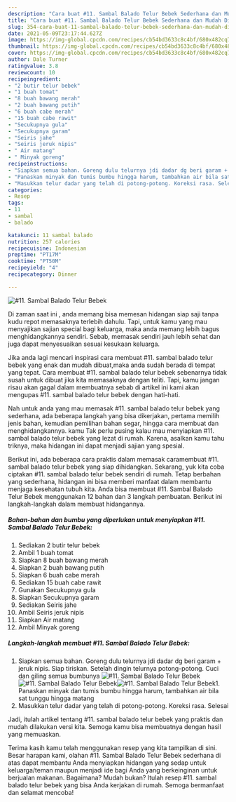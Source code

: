 ```yaml
---
description: "Cara buat #11. Sambal Balado Telur Bebek Sederhana dan Mudah Dibuat"
title: "Cara buat #11. Sambal Balado Telur Bebek Sederhana dan Mudah Dibuat"
slug: 354-cara-buat-11-sambal-balado-telur-bebek-sederhana-dan-mudah-dibuat
date: 2021-05-09T23:17:44.627Z
image: https://img-global.cpcdn.com/recipes/cb54bd3633c8c4bf/680x482cq70/11-sambal-balado-telur-bebek-foto-resep-utama.jpg
thumbnail: https://img-global.cpcdn.com/recipes/cb54bd3633c8c4bf/680x482cq70/11-sambal-balado-telur-bebek-foto-resep-utama.jpg
cover: https://img-global.cpcdn.com/recipes/cb54bd3633c8c4bf/680x482cq70/11-sambal-balado-telur-bebek-foto-resep-utama.jpg
author: Dale Turner
ratingvalue: 3.8
reviewcount: 10
recipeingredient:
- "2 butir telur bebek"
- "1 buah tomat"
- "8 buah bawang merah"
- "2 buah bawang putih"
- "6 buah cabe merah"
- "15 buah cabe rawit"
- "Secukupnya gula"
- "Secukupnya garam"
- "Seiris jahe"
- "Seiris jeruk nipis"
- " Air matang"
- " Minyak goreng"
recipeinstructions:
- "Siapkan semua bahan. Goreng dulu telurnya jdi dadar dg beri garam + jeruk nipis. Siap tiriskan. Setelah dingin telurnya potong-potong. Cuci dan giling semua bumbunya"
- "Panaskan minyak dan tumis bumbu hingga harum, tambahkan air bila sat tunggu hingga matang"
- "Masukkan telur dadar yang telah di potong-potong. Koreksi rasa. Selesai"
categories:
- Resep
tags:
- 11
- sambal
- balado

katakunci: 11 sambal balado 
nutrition: 257 calories
recipecuisine: Indonesian
preptime: "PT17M"
cooktime: "PT50M"
recipeyield: "4"
recipecategory: Dinner

---
```



![#11. Sambal Balado Telur Bebek](https://img-global.cpcdn.com/recipes/cb54bd3633c8c4bf/680x482cq70/11-sambal-balado-telur-bebek-foto-resep-utama.jpg)

Di zaman  saat ini , anda memang bisa memesan hidangan siap saji tanpa kudu repot memasaknya terlebih dahulu. Tapi, untuk kamu yang mau menyajikan sajian special bagi keluarga, maka anda memang lebih bagus menghidangkannya sendiri. Sebab, memasak sendiri jauh lebih sehat dan juga dapat menyesuaikan sesuai kesukaan keluarga.

Jika anda lagi mencari inspirasi cara membuat #11. sambal balado telur bebek yang enak dan mudah dibuat,maka anda sudah berada di tempat yang tepat. Cara membuat #11. sambal balado telur bebek  sebenarnya tidak susah untuk dibuat jika kita memasaknya dengan teliti. Tapi, kamu jangan risau akan gagal dalam membuatnya 
sebab di artikel ini kami akan mengupas #11. sambal balado telur bebek dengan hati-hati.  



Nah untuk anda yang mau memasak #11. sambal balado telur bebek yang sederhana, ada beberapa langkah yang bisa dikerjakan, pertama memilih jenis bahan, kemudian pemilihan bahan segar, hingga cara membuat dan menghidangkannya. kamu Tak perlu pusing kalau mau menyiapkan #11. sambal balado telur bebek yang lezat di rumah. Karena, asalkan kamu  tahu triknya, maka hidangan ini dapat menjadi sajian yang spesial.

Berikut ini, ada beberapa cara praktis  dalam memasak caramembuat #11. sambal balado telur bebek yang siap dihidangkan. Sekarang, yuk kita coba ciptakan #11. sambal balado telur bebek sendiri di rumah. Tetap berbahan yang sederhana, hidangan ini bisa memberi manfaat dalam membantu menjaga kesehatan tubuh kita. Anda bisa membuat #11. Sambal Balado Telur Bebek menggunakan 12 bahan dan 3 langkah pembuatan. Berikut ini langkah-langkah dalam membuat hidangannya.

<!--inarticleads1-->

##### Bahan-bahan dan bumbu yang diperlukan untuk menyiapkan #11. Sambal Balado Telur Bebek:

1. Sediakan 2 butir telur bebek
1. Ambil 1 buah tomat
1. Siapkan 8 buah bawang merah
1. Siapkan 2 buah bawang putih
1. Siapkan 6 buah cabe merah
1. Sediakan 15 buah cabe rawit
1. Gunakan Secukupnya gula
1. Siapkan Secukupnya garam
1. Sediakan Seiris jahe
1. Ambil Seiris jeruk nipis
1. Siapkan  Air matang
1. Ambil  Minyak goreng




<!--inarticleads2-->

##### Langkah-langkah membuat #11. Sambal Balado Telur Bebek:

1. Siapkan semua bahan. Goreng dulu telurnya jdi dadar dg beri garam + jeruk nipis. Siap tiriskan. Setelah dingin telurnya potong-potong. Cuci dan giling semua bumbunya
<img src="https://img-global.cpcdn.com/steps/d1ee9d0ea9c7dbd5/160x128cq70/11-sambal-balado-telur-bebek-langkah-memasak-1-foto.jpg" alt="#11. Sambal Balado Telur Bebek"><img src="https://img-global.cpcdn.com/steps/5518e020ecaa506b/160x128cq70/11-sambal-balado-telur-bebek-langkah-memasak-1-foto.jpg" alt="#11. Sambal Balado Telur Bebek"><img src="https://img-global.cpcdn.com/steps/acd217e8bc41633c/160x128cq70/11-sambal-balado-telur-bebek-langkah-memasak-1-foto.jpg" alt="#11. Sambal Balado Telur Bebek">1. Panaskan minyak dan tumis bumbu hingga harum, tambahkan air bila sat tunggu hingga matang
1. Masukkan telur dadar yang telah di potong-potong. Koreksi rasa. Selesai




Jadi, itulah artikel tentang  #11. sambal balado telur bebek  yang praktis dan mudah dilakukan versi kita. Semoga kamu bisa membuatnya dengan hasil yang memuaskan. 

Terima kasih kamu telah menggunakan resep yang kita tampilkan di sini. Besar harapan kami, olahan  #11. Sambal Balado Telur Bebek sederhana di atas dapat membantu Anda menyiapkan hidangan yang sedap untuk keluarga/teman maupun menjadi ide bagi Anda yang berkeinginan untuk berjualan makanan. Bagaimana? Mudah bukan? Itulah resep #11. sambal balado telur bebek yang bisa Anda kerjakan di rumah. Semoga bermanfaat dan selamat mencoba!


